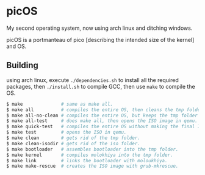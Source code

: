 # picOS
My second operating system, now using arch linux and ditching windows.

picOS is a portmanteau of pico \[describing the intended size of the kernel\] and OS.

## Building

using arch linux, execute `./dependencies.sh` to install all the required packages, then `./install.sh` to compile GCC, then use `make` to compile the OS.
```bash
$ make              # same as make all.
$ make all          # compiles the entire OS, then cleans the tmp folder and iso folder.
$ make all-no-clean # compiles the entire OS, but keeps the tmp folder and iso folder.
$ make all-test     # does make all, then opens the ISO image in qemu.
$ make quick-test   # compiles the entire OS without making the final ISO, then opens the multiboot ELF in qemu.
$ make test         # opens the ISO in qemu.
$ make clean        # gets rid of the tmp folder.
$ make clean-isodir # gets rid of the iso folder.
$ make bootloader   # assembles bootloader into the tmp folder.
$ make kernel       # compiles molokhiya into the tmp folder.
$ make link         # links the bootloader with moloukhiya.
$ make make-rescue  # creates the ISO image with grub-mkrescue.
```

